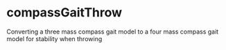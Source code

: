 compassGaitThrow
================

Converting a three mass compass gait model to a four mass compass gait model for stability when throwing